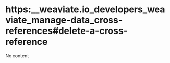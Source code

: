 # https:__weaviate.io_developers_weaviate_manage-data_cross-references#delete-a-cross-reference
No content